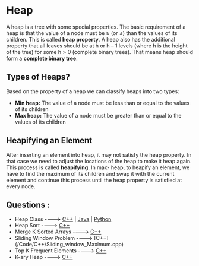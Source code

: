 # Heap

A heap is a tree with some special properties. The basic requirement of a heap is that the value of
a node must be ≥ (or ≤) than the values of its children. This is called **heap property**. A heap also
has the additional property that all leaves should be at h or h – 1 levels (where h is the height of
the tree) for some h > 0 (complete binary trees). That means heap should form a **complete binary tree**.

## Types of Heaps?

Based on the property of a heap we can classify heaps into two types:

* **Min heap:** The value of a node must be less than or equal to the values of its children
* **Max heap:** The value of a node must be greater than or equal to the values of its children

## Heapifying an Element

After inserting an element into heap, it may not satisfy the heap property. In that case we need to
adjust the locations of the heap to make it heap again. This process is called **heapifying**. In max-
heap, to heapify an element, we have to find the maximum of its children and swap it with the
current element and continue this process until the heap property is satisfied at every node.

## Questions :

* Heap Class ----> [C++](/Code/C++/heap_class.cpp) | [Java]() | [Python](/Code/Python/heap_implementation.py)
* Heap Sort ----> [C++](/Code/C++/heap_sort.cpp)
* Merge K Sorted Arrays ----> [C++](/Code/C++/Merge_k_sorted_arrays.cpp)
* Sliding Window Problem ----> [C++] (/Code/C++/Sliding_window_Maximum.cpp)
* Top K Frequent Elements ----> [C++](/Code/C++/top_k_frequent_elements.cpp)
* K-ary Heap ----> [C++](/Code/C++/k_ary_heap.cpp)